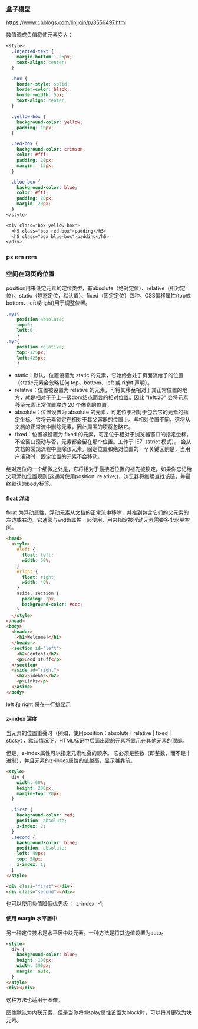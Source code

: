 

### 盒子模型

https://www.cnblogs.com/linjiqin/p/3556497.html

数值调成负值将使元素变大：

``` css
<style>
  .injected-text {
    margin-bottom: -25px;
    text-align: center;
  }

  .box {
    border-style: solid;
    border-color: black;
    border-width: 5px;
    text-align: center;
  }

  .yellow-box {
    background-color: yellow;
    padding: 10px;
  }

  .red-box {
    background-color: crimson;
    color: #fff;
    padding: 20px;
    margin: -15px;
  }

  .blue-box {
    background-color: blue;
    color: #fff;
    padding: 20px;
    margin: 20px;
  }
</style>

<div class="box yellow-box">
  <h5 class="box red-box">padding</h5>
  <h5 class="box blue-box">padding</h5>
</div>
```



### px em rem





### 空间在网页的位置

position用来设定元素的定位类型，有absolute（绝对定位）、relative（相对定位）、static（静态定位，默认值）、fixed（固定定位）四种。CSS偏移属性(top或bottom、left或right)用于调整位置。

```CSS
.myi{
	position:absolute;
	top:0;
	left:0;
	}
.myr{
	position:relative;
	top:-125px;
	left:425px;
	}
```

* static：默认。位置设置为 static 的元素，它始终会处于页面流给予的位置（static元素会忽略任何 top、bottom、left 或 right 声明）。
* relative：位置被设置为 relative 的元素，可将其移至相对于其正常位置的地方，就是相对于于上一级dom结点而言的相对位置。因此 "left:20" 会将元素移至元素正常位置左边 20 个像素的位置。
* absolute：位置设置为 absolute 的元素，可定位于相对于包含它的元素的指定坐标。它将元素锁定在相对于其父容器的位置上。与相对位置不同，这将从文档的正常流中删除元素，因此周围的项将忽略它。
* fixed：位置被设置为 fixed 的元素，可定位于相对于浏览器窗口的指定坐标。不论窗口滚动与否，元素都会留在那个位置。工作于 IE7（strict 模式）。 会从文档的常规流程中删除该元素。固定位置和绝对位置的一个关键区别是，当用户滚动时，固定位置的元素不会移动。

绝对定位的一个细微之处是，它将相对于最接近位置的祖先被锁定。如果你忘记给父项添加位置规则(这通常使用position: relative;)，浏览器将继续查找该链，并最终默认为body标签。


#### float 浮动

float 为浮动属性，浮动元素从文档的正常流中移除，并推到包含它们的父元素的左边或右边。它通常与width属性一起使用，用来指定被浮动元素需要多少水平空间。

``` html
<head>
  <style>
    #left {
      float: left;
      width: 50%;
    }
    #right {
      float: right;
      width: 40%;
    }
    aside, section {
      padding: 2px;
      background-color: #ccc;
    }
  </style>
</head>
<body>
  <header>
    <h1>Welcome!</h1>
  </header>
  <section id="left">
    <h2>Content</h2>
    <p>Good stuff</p>
  </section>
  <aside id="right">
    <h2>Sidebar</h2>
    <p>Links</p>
  </aside>
</body>
```

left 和 right 将在一行排显示



#### z-index 深度

当元素的位置重叠时（例如，使用position：absolute | relative | fixed | sticky），默认情况下，HTML标记中后面出现的元素将显示在其他元素的顶部。

 但是，z-index属性可以指定元素堆叠的顺序。 它必须是整数（即整数，而不是十进制），并且元素的z-index属性的值越高，显示越靠前。

``` html
<style>
  div {
    width: 60%;
    height: 200px;
    margin-top: 20px;
  }

  .first {
    background-color: red;
    position: absolute;
    z-index: 2;
  }
  .second {
    background-color: blue;
    position: absolute;
    left: 40px;
    top: 50px;
    z-index: 1;
  }
</style>

<div class="first"></div>
<div class="second"></div>
```

也可以使用负值降低优先级 ： z-index: -1;



#### 使用 margin 水平居中

另一种定位技术是水平居中块元素。一种方法是将其边值设置为auto。

``` html
<style>
  div {
    background-color: blue;
    height: 100px;
    width: 100px;
    margin: auto;
  }
</style>
<div></div>
```

这种方法也适用于图像。

图像默认为内联元素，但是当你将display属性设置为block时，可以将其更改为块元素。



